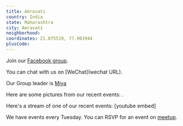```yaml
---
title: Amravati
country: India
state: Maharashtra
city: Amravati
neighborhood: 
coordinates: 21.075519, 77.903944
plusCode:
---
```

Join our [Facebook group](https://www.facebook.com/groups/free.code.camp.amravati).

You can chat with us on [WeChat](wechat URL).

Our Group leader is [Miya](freecodecamp.org/miya)

Here are some pictures from our recent events:
![]().

Here's a stream of one of our recent events:
[youtube embed]

We have events every Tuesday. You can RSVP for an event on [meetup](meetupurl).
